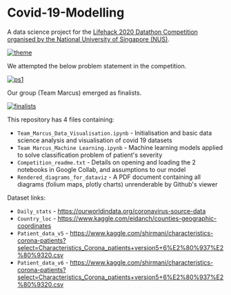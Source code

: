 # Covid-19-Modelling
A data science project for the [Lifehack 2020 Datathon Competition organised by the National University of Singapore (NUS)](https://lifehack.nuscomputing.com/).

[![theme](https://github.com/marcus2188/Covid-19-Modelling/raw/master/misc/lifehack2020_theme.png)](#theme)

We attempted the below problem statement in the competition. 

[![ps1](https://github.com/marcus2188/Covid-19-Modelling/raw/master/misc/lifehack2020_ps1.png)](#ps1)

Our group (Team Marcus) emerged as finalists. 

[![finalists](https://github.com/marcus2188/Covid-19-Modelling/raw/master/misc/lifehack2020_finalists.png)](#finalists)

This repository has 4 files containing:
* `Team_Marcus_Data_Visualisation.ipynb` - Initialisation and basic data science analysis and visualisation of covid 19 datasets
* `Team Marcus_Machine Learning.ipynb` - Machine learning models applied to solve classification problem of patient's severity
* `Competition_readme.txt` - Details on opening and loading the 2 notebooks in Google Collab, and assumptions to our model
* `Rendered_diagrams_for_dataviz` - A PDF document containing all diagrams (folium maps, plotly charts) unrenderable by Github's viewer

Dataset links:
* `Daily_stats` - https://ourworldindata.org/coronavirus-source-data
* `Country_loc` - https://www.kaggle.com/eidanch/counties-geographic-coordinates
* `Patient_data_v5` - https://www.kaggle.com/shirmani/characteristics-corona-patients?select=Characteristics_Corona_patients+version5+6%E2%80%937%E2%80%9320.csv
* `Patient_data_v6` - https://www.kaggle.com/shirmani/characteristics-corona-patients?select=Characteristics_Corona_patients+version5+6%E2%80%937%E2%80%9320.csv
